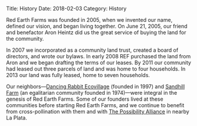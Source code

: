 Title: History
Date: 2018-02-03
Category: History

Red Earth Farms was founded in 2005, when we invented our name, defined our vision, and began living together. On June 21, 2005, our friend and benefactor Aron Heintz did us the great service of buying the land for the community.

In 2007 we incorporated as a community land trust, created a board of directors, and wrote our bylaws. In early 2008 REF purchased the land from Aron and we began drafting the terms of our leases. By 2011 our community had leased out three parcels of land and was home to four households. In 2013 our land was fully leased, home to seven households.

Our neighbors—[Dancing Rabbit Ecovillage](http://www.dancingrabbit.org/) (founded in 1997) and [Sandhill Farm](http://www.sandhillfarm.org/) (an egalitarian community founded in 1974)—were integral in the genesis of Red Earth Farms. Some of our founders lived at these communities before starting Red Earth Farms, and we continue to benefit from cross-pollination with them and with [The Possibility Alliance](http://www.motherearthnews.com/nature-community/possibility-alliance-ze0z11zmar.aspx) in nearby La Plata.
